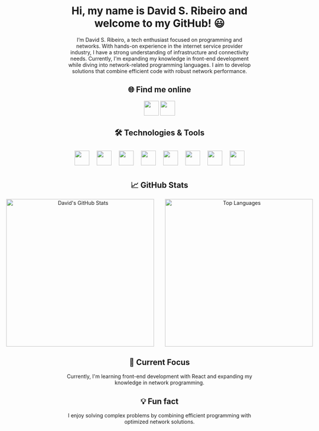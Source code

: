 <link rel="stylesheet" type='text/css' href="https://cdn.jsdelivr.net/gh/devicons/devicon@latest/devicon.min.css" />

<div align="center">
  <h1>Hi, my name is David S. Ribeiro and welcome to my GitHub! 😃</h1>
  <p>
    I’m David S. Ribeiro, a tech enthusiast focused on programming and networks. With hands-on experience in the internet service provider industry, I have a strong understanding of infrastructure and connectivity needs. Currently, I'm expanding my knowledge in front-end development while diving into network-related programming languages. I aim to develop solutions that combine efficient code with robust network performance.
  </p>
  
  <h2>🌐 Find me online</h2>
  <p>
    <a href="https://www.linkedin.com/in/seu-perfil-linkedin" target="_blank"><img src="https://cdn.jsdelivr.net/gh/devicons/devicon/icons/linkedin/linkedin-original.svg" style="height: 40px; width: auto;"></a>
    <a href="https://twitter.com/seu-perfil-twitter" target="_blank"><img src="https://cdn.jsdelivr.net/gh/devicons/devicon/icons/twitter/twitter-original.svg" style="height: 40px; width: auto;"></a>
  </p>

  <h2>🛠️ Technologies & Tools</h2>
  <div style="display: flex; justify-content: center; gap: 20px; flex-wrap: wrap; padding: 10px;">
    <img src="https://cdn.jsdelivr.net/gh/devicons/devicon/icons/javascript/javascript-original.svg" style="height: 40px; width: auto;">
    <img src="https://cdn.jsdelivr.net/gh/devicons/devicon/icons/typescript/typescript-original.svg" style="height: 40px; width: auto;">
    <img src="https://cdn.jsdelivr.net/gh/devicons/devicon/icons/react/react-original.svg" style="height: 40px; width: auto;">
    <img src="https://cdn.jsdelivr.net/gh/devicons/devicon/icons/python/python-original.svg" style="height: 40px; width: auto;">
    <img src="https://cdn.jsdelivr.net/gh/devicons/devicon/icons/html5/html5-original.svg" style="height: 40px; width: auto;">
    <img src="https://cdn.jsdelivr.net/gh/devicons/devicon/icons/css3/css3-original.svg" style="height: 40px; width: auto;">
    <img src="https://cdn.jsdelivr.net/gh/devicons/devicon/icons/nodejs/nodejs-original.svg" style="height: 40px; width: auto;">
    <img src="https://cdn.jsdelivr.net/gh/devicons/devicon/icons/git/git-original.svg" style="height: 40px; width: auto;">
  </div>

  <h2>📈 GitHub Stats</h2>
  <div style="display: flex; justify-content: center; gap: 30px;">
    <img src="https://github-readme-stats.vercel.app/api?username=seu-usuario-github&show_icons=true&theme=radical" alt="David's GitHub Stats" style="width: 400px;">
    <img src="https://github-readme-stats.vercel.app/api/top-langs/?username=seu-usuario-github&layout=compact&theme=radical" alt="Top Languages" style="width: 400px;">
  </div>

  <h2>🚀 Current Focus</h2>
  <p>
    Currently, I'm learning front-end development with React and expanding my knowledge in network programming.
  </p>
  
  <h2>💡 Fun fact</h2>
  <p>I enjoy solving complex problems by combining efficient programming with optimized network solutions.</p>
</div>
